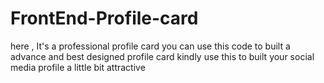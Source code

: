 # FrontEnd-Profile-card
here , It's a professional profile card you can use this code to built a advance and best designed profile card 
kindly use this to built your social media profile a little bit attractive
